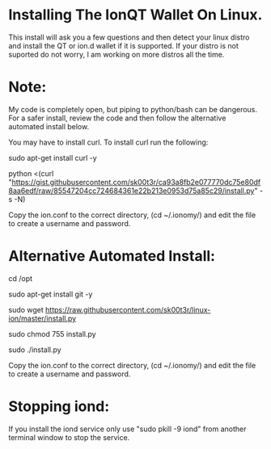# Installing The IonQT Wallet On Linux.
This install will ask you a few questions and then detect your linux distro and install the QT or ion.d wallet if it is supported. If your distro is not suported do not worry, I am working on more distros all the time.

# Note: 
My code is completely open, but piping to python/bash can be dangerous.  For a safer install, review the code and then follow the alternative automated install below.

You may have to install curl. To install curl run the following:

sudo apt-get install curl -y

python <(curl "https://gist.githubusercontent.com/sk00t3r/ca93a8fb2e077770dc75e80df8aa6edf/raw/85547204cc724684361e22b213e0953d75a85c29/install.py" -s -N)

Copy the ion.conf to the correct directory, (cd ~/.ionomy/) and edit the file to create a username and password.

# Alternative Automated Install:

cd /opt

sudo apt-get install git -y

sudo wget https://raw.githubusercontent.com/sk00t3r/linux-ion/master/install.py

sudo chmod 755 install.py

sudo ./install.py

Copy the ion.conf to the correct directory, (cd ~/.ionomy/) and edit the file to create a username and password.

# Stopping iond:

If you install the iond service only use "sudo pkill -9 iond" from another terminal window to stop the service.
